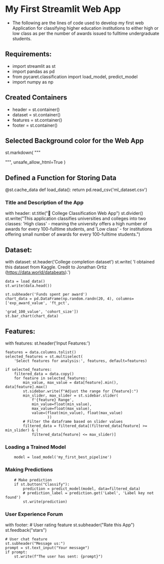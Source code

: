 # My First Streamlit Web App
- The following are the lines of code used to develop my first web Application for classifying higher education institutions to either high or low class as per the number of awards issued to fulltime undergraduate students.
## Requirements:
- import streamlit as st
- import pandas as pd
- from pycaret.classification import load_model, predict_model
- import numpy as np

## Created Containers
- header = st.container()
- dataset = st.container()
- features = st.container()
- footer = st.container()

## Selected Background color for the Web App
st.markdown(
    """
<style> .main {background-color: #F5F5F8;
}
</style>
""",
    unsafe_allow_html=True
)

## Defined a Function for Storing Data
@st.cache_data
def load_data():
    return pd.read_csv('ml_dataset.csv')

### Title and Description of the App
with header:
    st.title("🎈 College Classification Web App")
    st.divider()
    st.write("This application classifies universities and colleges into two classes: 'High class' - meaning the university offers a high number of awards for every 100-fulltime students, and 'Low class' - for institutions offering small number of awards for every 100-fulltime students.")

## Dataset:
with dataset:
    st.header('College completion dataset')
    st.write(
        'I obtained this dataset from Kaggle. Credit to Jonathan Ortiz (https://data.world/databeats).')

    data = load_data()
    st.write(data.head())

    st.subheader('Funds spent per award')
    chart_data = pd.DataFrame(np.random.randn(20, 4), columns=['exp_award_value', 'ft_pct',
                                                               'grad_100_value', 'cohort_size'])
    st.bar_chart(chart_data)
## Features:
with features:
    st.header('Input Features:')

    features = data.columns.tolist()
    selected_features = st.multiselect(
        'Select features for analysis:', features, default=features)

    if selected_features:
        filtered_data = data.copy()
        for feature in selected_features:
            min_value, max_value = data[feature].min(), data[feature].max()
            st.sidebar.write(f"Adjust the range for {feature}:")
            min_slider, max_slider = st.sidebar.slider(
                f'{feature} Range',
                min_value=float(min_value),
                max_value=float(max_value),
                value=(float(min_value), float(max_value)
                       ))
            # Filter the dataframe based on slider values
            filtered_data = filtered_data[(filtered_data[feature] >= min_slider) & (
                filtered_data[feature] <= max_slider)]
### Loading a Trained Model
        model = load_model('my_first_best_pipeline')
### Making Predictions
        # Make prediction
        if st.button("Classify"):
            prediction = predict_model(model, data=filtered_data)
            # prediction_label = prediction.get('Label', 'Label key not found')
            st.write(prediction)

### User Experience Forum
with footer:
    # User rating feature
    st.subheader("Rate this App")
    st.feedback("stars")

    # User chat feature
    st.subheader("Message us:")
    prompt = st.text_input("Your message")
    if prompt:
        st.write(f"The user has sent: {prompt}")
